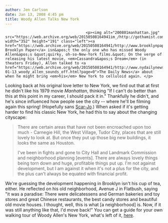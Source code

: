 ```yaml
---
author: Jen Carlson
date: Jan 13, 2008 4:45 pm
title: Woody Allen Talks New York
---
```


	
										<p><img alt="200801manhattan.jpg" src="https://web.archive.org/web/20150508164941im_/http://gothamist.com/attachments/arts_jen/200801manhattan.jpg" width="352" height="191" class="left"><a href="https://web.archive.org/web/20150508164941/http://www.brooklynpaper.com/stories/31/2/31_02curdled.html">The Brooklyn Paper</a> isn&apos;t the only one who has missed Woody Allen&apos;s &quot;quirky, oh-so-New-York films.&quot; On the verge of releasing his latest movie, <em>Cassandra&apos;s Dream</em> (in theaters Friday), Allen talked to <a href="https://web.archive.org/web/20150508164941/http://www.nydailynews.com/entertainment/movies/2008/01/13/2008-01-13_woody_allen_sounds_off.html?page=0">The Daily News</a> about when he might bring <em>his</em> New York to celluloid again. </p>

<p>Looking back at his original love letter to New York, we find out that at first he didn&apos;t like his 1979 movie <em>Manhattan</em>, thinking &quot;If I can&apos;t do better than this at this point in my career, I should pack it in.&quot; Thankfully he didn&apos;t, and he&apos;s since influenced how people see the city -- where he&apos;ll be filming again this spring! (Hopefully sans <a href="https://web.archive.org/web/20150508164941/http://www.hollywood.com/news/Allen_Overwhelmed_by_Johanssons_Sexuality/3521442">Scar-Jo</a>.) When asked if it&apos;s getting harder to find his classic New York, he had this to say about the changing cityscape:</p><blockquote>There are certain areas that have not been encroached upon too much - Carnegie Hill, the West Village, Tudor City, places that are still lovely to look at. But once they put up those big new buildings, it looks the same as Houston.<p></p>

<p>I&apos;ve been in fights and gone to City Hall and Landmark Commission and neighborhood planning [events]. There are always lovely things being torn down and huge, profitable things put up. I&apos;m not against development, but I am against it when it&apos;s not a plus for the city, and the plus can&apos;t always be equated with financial profit.</p></blockquote>We&apos;re guessing the development happening in Brooklyn isn&apos;t his cup of tea, either. He reflected on his old neighborhood, Avenue J in Flatbush, saying &quot;it was a paradise: There were delicatessens and German bakeries and toy stores and great Chinese restaurants, the best candy stores and beautiful old movie houses. I thought, well, this is what [a neighborhood] is. Now, if it was still anything like that, I&apos;d move back!&quot; You can get a guide for your own walking tour of Woody Allen&apos;s New York, what&apos;s left of it, <a href="https://web.archive.org/web/20150508164941/http://www.nyc-architecture.com/ARCH/Notes-Woody.htm">here</a>.<p></p>					
										
									
				
